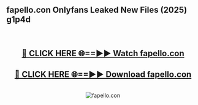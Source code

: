 <h2>fapello.con Onlyfans Leaked New Files (2025) g1p4d</h2>
<br>
<div align="center">
<h2><a href="https://mediafiles.top/fapello.con&ref=git" rel="nofollow">🔴 CLICK HERE 🌐==►► Watch fapello.con</a></h2>
<h2><a href="https://mediafiles.top/fapello.con&ref=git" rel="nofollow">🔴 CLICK HERE 🌐==►► Download fapello.con</a></h2>
<br>
<a href="https://mediafiles.top/fapello.con&ref=git" rel="nofollow" data-target="animated-image.originalLink"><img src="https://i.ibb.co.com/xMMVF88/686577567.gif" alt="fapello.con" style="max-width: 100%; display: inline-block;" data-target="animated-image.originalImage"></a>
</div>
<br>
<br>
